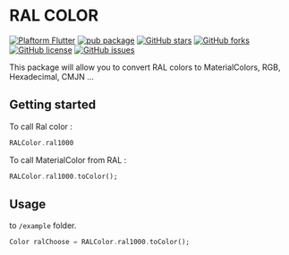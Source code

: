# RAL COLOR

[![Plaftorm Flutter](https://img.shields.io/badge/Platform-Flutter-02569B?logo=flutter)](https://flutter.dev) [![pub package](https://img.shields.io/pub/v/ral_color.svg)](https://pub.dartlang.org/packages/ral_color) [![GitHub stars](https://img.shields.io/github/stars/SIDGEY/ral_color)](https://github.com/SIDGEY/ral_color/stargazers) [![GitHub forks](https://img.shields.io/github/forks/SIDGEY/ral_color)](https://github.com/fluttercandies/extended_text_field/network)  [![GitHub license](https://img.shields.io/github/license/SIDGEY/ral_color)](https://github.com/SIDGEY/ral_color/blob/master/LICENSE)  [![GitHub issues](https://img.shields.io/github/issues/SIDGEY/ral_color)](https://github.com/SIDGEY/ral_color/issues)

This package will allow you to convert RAL colors to MaterialColors, RGB, Hexadecimal, CMJN ...

## Getting started

To call Ral color :

```dart
RALColor.ral1000
```

To call MaterialColor from RAL :

```dart
RALColor.ral1000.toColor();
```

## Usage

to `/example` folder.

```dart
Color ralChoose = RALColor.ral1000.toColor();
```
